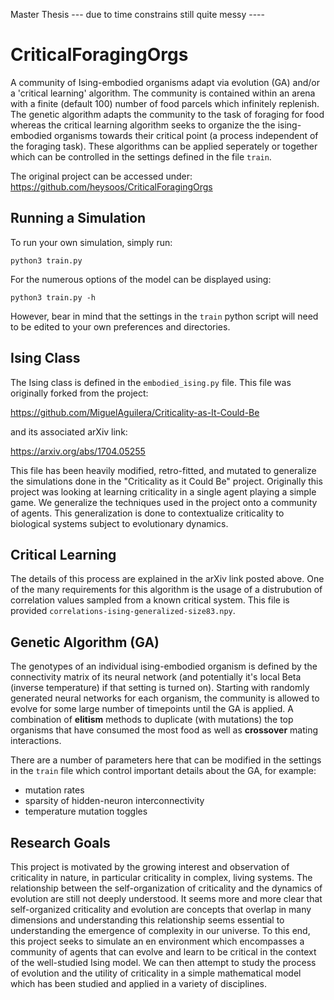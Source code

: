 Master Thesis
--- due to time constrains still quite messy ----

# CriticalForagingOrgs
A community of Ising-embodied organisms adapt via evolution (GA) and/or a 'critical learning' algorithm. The community is contained within an arena with a finite (default 100) number of food parcels which infinitely replenish. The genetic algorithm adapts the community to the task of foraging for food whereas the critical learning algorithm seeks to organize the the ising-embodied organisms towards their critical point (a process independent of the foraging task). These algorithms can be applied seperately or together which can be controlled in the settings defined in the file `train`.


The original project can be accessed under:
https://github.com/heysoos/CriticalForagingOrgs


## Running a Simulation
To run your own simulation, simply run:
```
python3 train.py
```
For the numerous options of the model can be displayed using:
```
python3 train.py -h
```


However, bear in mind that the settings in the `train` python script will need to be edited to your own preferences and directories.

## Ising Class
The Ising class is defined in the `embodied_ising.py` file. This file was originally forked from the project:

https://github.com/MiguelAguilera/Criticality-as-It-Could-Be

and its associated arXiv link:

https://arxiv.org/abs/1704.05255

This file has been heavily modified, retro-fitted, and mutated to generalize the simulations done in the "Criticality as it Could Be" project. Originally this project was looking at learning criticality in a single agent playing a simple game. We generalize the techniques used in the project onto a community of agents. This generalization is done to contextualize criticality to biological systems subject to evolutionary dynamics.

## Critical Learning
The details of this process are explained in the arXiv link posted above.
One of the many requirements for this algorithm is the usage of a distrubution of correlation values sampled from a known critical system. This file is provided `correlations-ising-generalized-size83.npy`.


## Genetic Algorithm (GA)
The genotypes of an individual ising-embodied organism is defined by the connectivity matrix of its neural network (and potentially it's local Beta (inverse temperature) if that setting is turned on). Starting with randomly generated neural networks for each organism, the community is allowed to evolve for some large number of timepoints until the GA is applied. A combination of **elitism** methods to duplicate (with mutations) the top organisms that have consumed the most food as well as **crossover** mating interactions.

There are a number of parameters here that can be modified in the settings in the `train` file which control important details about the GA, for example:
- mutation rates
- sparsity of hidden-neuron interconnectivity
- temperature mutation toggles

## Research Goals
This project is motivated by the growing interest and observation of criticality in nature, in particular criticality in complex, living systems. The relationship between the self-organization of criticality and the dynamics of evolution are still not deeply understood. It seems more and more clear that self-organized criticality and evolution are concepts that overlap in many dimensions and understanding this relationship seems essential to understanding the emergence of complexity in our universe. To this end, this project seeks to simulate an en environment which encompasses a community of agents that can evolve and learn to be critical in the context of the well-studied Ising model. We can then attempt to study the process of evolution and the utility of criticality in a simple mathematical model which has been studied and applied in a variety of disciplines. 
